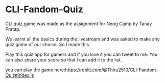 # CLI-Fandom-Quiz

CLI quiz game was made as the assignment for Neog Camp by Tanay Pratap.

We learnt all the basics during the livestream and was asked to make any quiz game of our choice. So I made this.

Play this quiz app for gamers and if you love it you can tweet to me. You can also share your score so that I can add it to the list.

you can play the game here:https://replit.com/@Thiru2510/CLI-Fandom-Quiz#index.js
